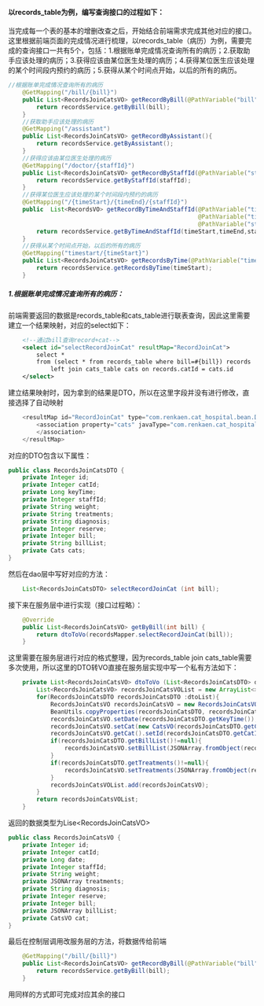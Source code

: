 #### 以records_table为例，编写查询接口的过程如下：
当完成每一个表的基本的增删改查之后，开始结合前端需求完成其他对应的接口。这里根据前端页面的完成情况进行梳理，以records_table（病历）为例，需要完成的查询接口一共有5个，包括：1.根据账单完成情况查询所有的病历；2.获取助手应该处理的病历；3.获得应该由某位医生处理的病历；4.获得某位医生应该处理的某个时间段内预约的病历；5.获得从某个时间点开始，以后的所有的病历。
```java
//根据账单完成情况查询所有的病历
    @GetMapping("/bill/{bill}")
    public List<RecordsJoinCatsVO> getRecordByBill(@PathVariable("bill")int bill){
        return recordsService.getByBill(bill);
    }
    //获取助手应该处理的病历
    @GetMapping("/assistant")
    public List<RecordsJoinCatsVO> getRecordByAssistant(){
        return recordsService.getByAssistant();
    }
    //获得应该由某位医生处理的病历
    @GetMapping("/doctor/{staffId}")
    public List<RecordsJoinCatsVO> getRecordByStaffId(@PathVariable("staffId")int staffId){
        return recordsService.getByStaffId(staffId);
    }
    //获得某位医生应该处理的某个时间段内预约的病历
    @GetMapping("/{timeStart}/{timeEnd}/{staffId}")
    public  List<RecordsVO> getRecordByTimeAndStaffId(@PathVariable("timeStart")long timeStart,
                                                      @PathVariable("timeEnd")long timeEnd,
                                                      @PathVariable("staffId")int staffId){
        return recordsService.getByTimeAndStaffId(timeStart,timeEnd,staffId);
    }
    //获得从某个时间点开始，以后的所有的病历
    @GetMapping("timestart/{timeStart}")
    public List<RecordsJoinCatsVO> getRecordsByTime(@PathVariable("timeStart")long timeStart){
        return recordsService.getRecordsByTime(timeStart);
    }
```

##### 1.根据账单完成情况查询所有的病历：
前端需要返回的数据是records_table和cats_table进行联表查询，因此这里需要建立一个结果映射，对应的select如下：
```xml
    <!--通过bill查询record+cat-->
    <select id="selectRecordJoinCat" resultMap="RecordJoinCat">
        select *
        from (select * from records_table where bill=#{bill}) records
            left join cats_table cats on records.catId = cats.id
    </select>
```
建立结果映射时，因为拿到的结果是DTO，所以在这里字段并没有进行修改，直接选择了自动映射
```java
    <resultMap id="RecordJoinCat" type="com.renkaen.cat_hospital.bean.DTO.RecordsJoinCatsDTO" autoMapping="true">
        <association property="cats" javaType="com.renkaen.cat_hospital.bean.PO.Cats" autoMapping="true" >
        </association>
    </resultMap>
```
对应的DTO包含以下属性：
```java
public class RecordsJoinCatsDTO {
    private Integer id;
    private Integer catId;
    private Long keyTime;
    private Integer staffId;
    private String weight;
    private String treatments;
    private String diagnosis;
    private Integer reserve;
    private Integer bill;
    private String billList;
    private Cats cats;
}
```
然后在dao层中写好对应的方法：
```java
    List<RecordsJoinCatsDTO> selectRecordJoinCat (int bill);
```
接下来在服务层中进行实现（接口过程略）：
```java
    @Override
    public List<RecordsJoinCatsVO> getByBill(int bill) {
        return dtoToVo(recordsMapper.selectRecordJoinCat(bill));
    }
```
这里需要在服务层进行对应的格式整理，因为records_table join cats_table需要多次使用，所以这里的DTO转VO直接在服务层实现中写一个私有方法如下：
```java
    private List<RecordsJoinCatsVO> dtoToVo (List<RecordsJoinCatsDTO> dtoList){
        List<RecordsJoinCatsVO> recordsJoinCatsVOList = new ArrayList<>();
        for(RecordsJoinCatsDTO recordsJoinCatsDTO :dtoList){
            RecordsJoinCatsVO recordsJoinCatsVO = new RecordsJoinCatsVO();
            BeanUtils.copyProperties(recordsJoinCatsDTO, recordsJoinCatsVO);
            recordsJoinCatsVO.setDate(recordsJoinCatsDTO.getKeyTime());
            recordsJoinCatsVO.setCat(new CatsVO(recordsJoinCatsDTO.getCats()));
            recordsJoinCatsVO.getCat().setId(recordsJoinCatsDTO.getCatId());
            if(recordsJoinCatsDTO.getBillList()!=null){
                recordsJoinCatsVO.setBillList(JSONArray.fromObject(recordsJoinCatsDTO.getBillList()));
            }
            if(recordsJoinCatsDTO.getTreatments()!=null){
                recordsJoinCatsVO.setTreatments(JSONArray.fromObject(recordsJoinCatsDTO.getTreatments()));
            }
            recordsJoinCatsVOList.add(recordsJoinCatsVO);
        }
        return recordsJoinCatsVOList;
    }
```
返回的数据类型为Lise<RecordsJoinCatsVO\>
```java
public class RecordsJoinCatsVO {
    private Integer id;
    private Integer catId;
    private Long date;
    private Integer staffId;
    private String weight;
    private JSONArray treatments;
    private String diagnosis;
    private Integer reserve;
    private Integer bill;
    private JSONArray billList;
    private CatsVO cat;
}
```
最后在控制层调用改服务层的方法，将数据传给前端
```java
    @GetMapping("/bill/{bill}")
    public List<RecordsJoinCatsVO> getRecordByBill(@PathVariable("bill")int bill){
        return recordsService.getByBill(bill);
    }
```

用同样的方式即可完成对应其余的接口

